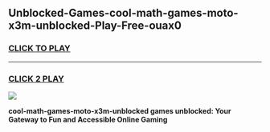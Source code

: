
## Unblocked-Games-cool-math-games-moto-x3m-unblocked-Play-Free-ouax0
<h3>
<a href="https://premium76.site?title=cool-math-games-moto-x3m-unblocked&ref=21A">CLICK TO PLAY</a></h3>
<hr>

<h3>
<a href="https://premium76.site?title=cool-math-games-moto-x3m-unblocked&ref=21A">CLICK 2 PLAY</a>
  
</h3>

<a href="https://premium76.site?title=cool-math-games-moto-x3m-unblocked&ref=21A"><img src="https://clearcache.store/games.png"></a>


**cool-math-games-moto-x3m-unblocked games unblocked: Your Gateway to Fun and Accessible Online Gaming**
